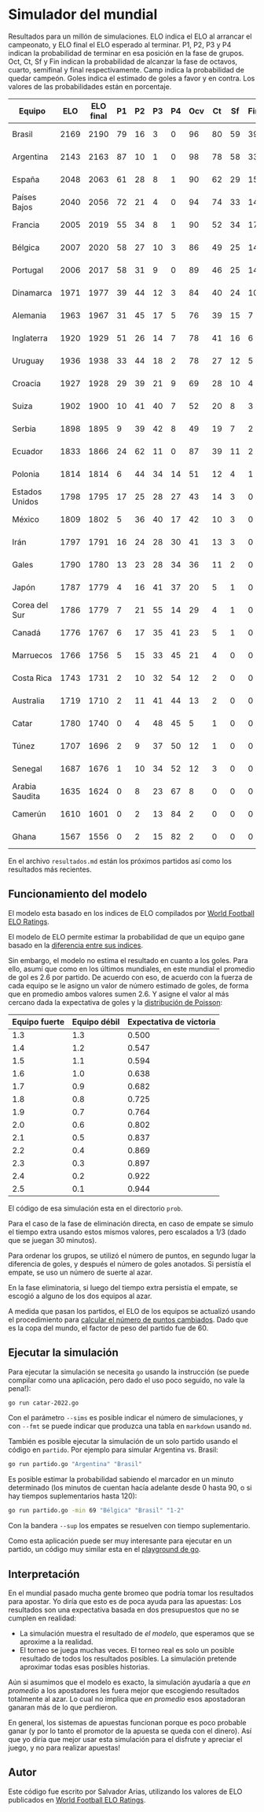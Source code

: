 # Simulador del mundial

Resultados para un millón de simulaciones.
ELO indica el ELO al arrancar el campeonato,
y ELO final el ELO esperado al terminar.
P1, P2, P3 y P4 indican la probabilidad
de terminar en esa posición en la fase de grupos.
Oct, Ct, Sf y Fin indican la probabilidad de alcanzar
la fase de octavos, cuarto, semifinal y final respectivamente.
Camp indica la probabilidad de quedar campeón.
Goles indica el estimado de goles a favor y en contra.
Los valores de las probabilidades están en porcentaje.

Equipo | ELO | ELO final | P1 | P2 | P3 | P4 | Ocv | Ct | Sf | Fin | Camp | Goles
------ | --- | --------- | -- | -- | -- | -- | --- | -- | -- | --- | ---- | -----
Brasil | 2169 | 2190 | 79 | 16 | 3 | 0 | 96 | 80 | 59 | 39 | 28 | 10.6-4.8
Argentina | 2143 | 2163 | 87 | 10 | 1 | 0 | 98 | 78 | 58 | 33 | 22 | 11.2-4.1
España | 2048 | 2063 | 61 | 28 | 8 | 1 | 90 | 62 | 29 | 15 | 8 | 9.0-4.3
Países Bajos | 2040 | 2056 | 72 | 21 | 4 | 0 | 94 | 74 | 33 | 14 | 7 | 9.8-4.1
Francia | 2005 | 2019 | 55 | 34 | 8 | 1 | 90 | 52 | 34 | 17 | 6 | 9.0-4.3
Bélgica | 2007 | 2020 | 58 | 27 | 10 | 3 | 86 | 49 | 25 | 14 | 5 | 8.4-4.4
Portugal | 2006 | 2017 | 58 | 31 | 9 | 0 | 89 | 46 | 25 | 14 | 5 | 8.8-3.9
Dinamarca | 1971 | 1977 | 39 | 44 | 12 | 3 | 84 | 40 | 24 | 10 | 3 | 7.9-4.4
Alemania | 1963 | 1967 | 31 | 45 | 17 | 5 | 76 | 39 | 15 | 7 | 2 | 7.0-4.7
Inglaterra | 1920 | 1929 | 51 | 26 | 14 | 7 | 78 | 41 | 16 | 6 | 1 | 7.4-4.5
Uruguay | 1936 | 1938 | 33 | 44 | 18 | 2 | 78 | 27 | 12 | 5 | 1 | 7.4-3.9
Croacia | 1927 | 1928 | 29 | 39 | 21 | 9 | 69 | 28 | 10 | 4 | 1 | 6.4-4.6
Suiza | 1902 | 1900 | 10 | 41 | 40 | 7 | 52 | 20 | 8 | 3 | 0 | 5.5-4.7
Serbia | 1898 | 1895 | 9 | 39 | 42 | 8 | 49 | 19 | 7 | 2 | 0 | 5.3-4.8
Ecuador | 1833 | 1866 | 24 | 62 | 11 | 0 | 87 | 39 | 11 | 2 | 0 | 6.6-4.6
Polonia | 1814 | 1814 | 6 | 44 | 34 | 14 | 51 | 12 | 4 | 1 | 0 | 4.9-4.9
Estados Unidos | 1798 | 1795 | 17 | 25 | 28 | 27 | 43 | 14 | 3 | 0 | 0 | 4.5-5.0
México | 1809 | 1802 | 5 | 36 | 40 | 17 | 42 | 10 | 3 | 0 | 0 | 4.4-5.0
Irán | 1797 | 1791 | 16 | 24 | 28 | 30 | 41 | 13 | 3 | 0 | 0 | 4.4-5.0
Gales | 1790 | 1780 | 13 | 23 | 28 | 34 | 36 | 11 | 2 | 0 | 0 | 4.1-5.1
Japón | 1787 | 1779 | 4 | 16 | 41 | 37 | 20 | 5 | 1 | 0 | 0 | 3.1-5.5
Corea del Sur | 1786 | 1779 | 7 | 21 | 55 | 14 | 29 | 4 | 1 | 0 | 0 | 4.1-4.7
Canadá | 1776 | 1767 | 6 | 17 | 35 | 41 | 23 | 5 | 1 | 0 | 0 | 3.2-5.4
Marruecos | 1766 | 1756 | 5 | 15 | 33 | 45 | 21 | 4 | 0 | 0 | 0 | 3.0-5.5
Costa Rica | 1743 | 1731 | 2 | 10 | 32 | 54 | 12 | 2 | 0 | 0 | 0 | 2.4-5.9
Australia | 1719 | 1710 | 2 | 11 | 41 | 44 | 13 | 2 | 0 | 0 | 0 | 2.6-5.6
Catar | 1780 | 1740 | 0 | 4 | 48 | 45 | 5 | 1 | 0 | 0 | 0 | 2.0-5.4
Túnez | 1707 | 1696 | 2 | 9 | 37 | 50 | 12 | 1 | 0 | 0 | 0 | 2.4-5.8
Senegal | 1687 | 1676 | 1 | 10 | 34 | 52 | 12 | 3 | 0 | 0 | 0 | 2.4-5.9
Arabia Saudita | 1635 | 1624 | 0 | 8 | 23 | 67 | 8 | 0 | 0 | 0 | 0 | 1.8-6.3
Camerún | 1610 | 1601 | 0 | 2 | 13 | 84 | 2 | 0 | 0 | 0 | 0 | 1.0-6.9
Ghana | 1567 | 1556 | 0 | 2 | 15 | 82 | 2 | 0 | 0 | 0 | 0 | 1.0-6.8

En el archivo `resultados.md` están los próximos partidos
así como los resultados más recientes.

## Funcionamiento del modelo

El modelo esta basado en los indices de ELO
compilados por [World Football ELO Ratings](https://www.eloratings.net/).

El modelo de ELO permite estimar la probabilidad
de que un equipo gane basado en la
[diferencia entre sus indices](https://en.wikipedia.org/wiki/World_Football_Elo_Ratings#Expected_result_of_match).

Sin embargo,
el modelo no estima el resultado en cuanto a los goles.
Para ello,
asumí que como en los últimos mundiales,
en este mundial el promedio de gol es 2.6 por partido.
De acuerdo con eso,
de acuerdo con la fuerza de cada equipo se le asigno un valor
de número estimado de goles,
de forma que en promedio ambos valores sumen 2.6.
Y asigne el valor al más cercano dada la expectativa de goles
y la [distribución de Poisson](https://en.wikipedia.org/wiki/Poisson_distribution):

Equipo fuerte | Equipo débil | Expectativa de victoria
------------- | ------------ | -----------------------
1.3 | 1.3 | 0.500
1.4 | 1.2 | 0.547
1.5 | 1.1 | 0.594
1.6 | 1.0 | 0.638
1.7 | 0.9 | 0.682
1.8 | 0.8 | 0.725
1.9 | 0.7 | 0.764
2.0 | 0.6 | 0.802
2.1 | 0.5 | 0.837
2.2 | 0.4 | 0.869
2.3 | 0.3 | 0.897
2.4 | 0.2 | 0.922
2.5 | 0.1 | 0.944

El código de esa simulación esta en el directorio `prob`.

Para el caso de la fase de eliminación directa,
en caso de empate se simulo el tiempo extra usando estos mismos valores,
pero escalados a 1/3
(dado que se juegan 30 minutos).

Para ordenar los grupos,
se utilizó el número de puntos,
en segundo lugar la diferencia de goles,
y después el número de goles anotados.
Si persistía el empate,
se uso un número de suerte al azar.

En la fase eliminatoria,
si luego del tiempo extra persistía el empate,
se escogió a alguno de los dos equipos al azar.

A medida que pasan los partidos,
el ELO de los equipos se actualizó
usando el procedimiento para
[calcular el número de puntos cambiados](https://en.wikipedia.org/wiki/World_Football_Elo_Ratings#Calculation_principles).
Dado que es la copa del mundo,
el factor de peso del partido fue de 60.

## Ejecutar la simulación

Para ejecutar la simulación se necesita `go`
usando la instrucción
(se puede compilar como una aplicación,
pero dado el uso poco seguido,
no vale la pena!):

~~~bash
go run catar-2022.go
~~~~

Con el parámetro `--sims` es posible indicar el número de simulaciones,
y con `--fmt` se puede indicar que produzca una tabla en `markdown`
usando `md`.

También es posible ejecutar la simulación de un solo partido
usando el código en `partido`.
Por ejemplo para simular Argentina vs. Brasil:

~~~bash
go run partido.go "Argentina" "Brasil"
~~~

Es posible estimar la probabilidad sabiendo el marcador
en un minuto determinado
(los minutos de cuentan hacía adelante desde 0 hasta 90,
o si hay tiempos suplementarios hasta 120):

~~~bash
go run partido.go -min 69 "Bélgica" "Brasil" "1-2"
~~~

Con la bandera `--sup` los empates se resuelven
con tiempo suplementario.

Como esta aplicación puede ser muy interesante
para ejecutar en un partido,
un código muy similar esta en el
[playground de go](https://go.dev/play/p/hEBq_4m3TuA).

## Interpretación

En el mundial pasado mucha gente bromeo
que podría tomar los resultados para apostar.
Yo diría que esto es de poca ayuda para las apuestas:
Los resultados son una expectativa basada en dos presupuestos
que no se cumplen en realidad:

* La simulación muestra el resultado de *el modelo*,
  que esperamos que se aproxime a la realidad.
* El torneo se juega muchas veces.
  El torneo real es solo un posible resultado
  de todos los resultados posibles.
  La simulación pretende aproximar todas esas posibles historias.

Aún si asumimos que el modelo es exacto,
la simulación ayudaría a que *en promedio*
a los apostadores les fuera mejor
que escogiendo resultados totalmente al azar.
Lo cual no implica que *en promedio*
esos apostadoran ganaran más de lo que perdieron.

En general,
los sistemas de apuestas funcionan
porque es poco probable ganar
(y por lo tanto el promotor de la apuesta se queda con el dinero).
Así que yo diría que mejor usar esta simulación
para el disfrute y apreciar el juego,
y no para realizar apuestas!

## Autor

Este código fue escrito por Salvador Arias,
utilizando los valores de ELO publicados en [World Football ELO Ratings](https://www.eloratings.net/).

